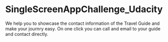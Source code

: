 # SingleScreenAppChallenge_Udacity
We help you to showcase the contact information of the Travel Guide and make your journry easy.
On one click you can call and email to your guide and contact directly.
